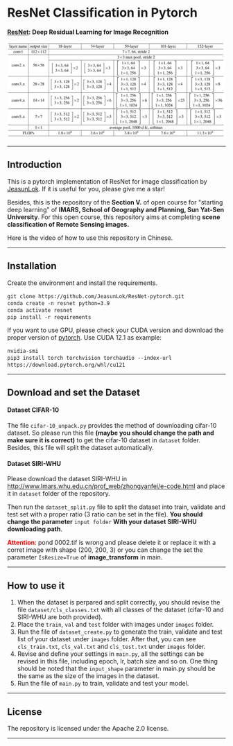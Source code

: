 # ResNet Classification in Pytorch
<b>[ResNet](https://arxiv.org/abs/1512.03385): Deep Residual Learning for Image Recognition</b>

![](utils/ResNet.png)

***
## Introduction
This is a pytorch implementation of ResNet for image classification by [JeasunLok](https://github.com/JeasunLok). If it is useful for you, please give me a star!

Besides, this is the repository of the <b>Section V.</b> of open course for "starting deep learning" of <b>IMARS, School of Geography and Planning, Sun Yat-Sen University</b>. For this open course, this repository aims at completing <b>scene classification of Remote Sensing images.</b>

Here is the video of how to use this repository in Chinese.
***

## Installation
Create the environment and install the requirements.
```
git clone https://github.com/JeasunLok/ResNet-pytorch.git
conda create -n resnet python=3.9
conda activate resnet
pip install -r requirements
```
If you want to use GPU, please check your CUDA version and download the proper version of [pytorch](https://pytorch.org/get-started/locally/). Use CUDA 12.1 as example:
```
nvidia-smi
pip3 install torch torchvision torchaudio --index-url https://download.pytorch.org/whl/cu121
```
***

## Download and set the Dataset
#### Dataset CIFAR-10
The file ```cifar-10_unpack.py``` provides the method of downloading cifar-10 dataset. So please run this file <b>(maybe you should change the path and make sure it is correct)</b> to get the cifar-10 dataset in ```dataset``` folder. Besides, this file will split the dataset automatically.

#### Dataset SIRI-WHU
Please download the dataset SIRI-WHU in http://www.lmars.whu.edu.cn/prof_web/zhongyanfei/e-code.html and place it in ```dataset``` folder of the repository.

Then run the ```dataset_split.py``` file to split the dataset into train, validate and test set with a proper ratio (3 ratio can be set in the file). <b>You should change the parameter</b> ```input folder``` <b>With your dataset SIRI-WHU downloading path</b>.

<b><font color='red'>Attention</font></b>: pond 0002.tif is wrong and please delete it or replace it with a corret image with shape (200, 200, 3) or you can change the set the parameter ```IsResize=True``` of <b>image_transform</b> in main.
***

## How to use it
1. When the dataset is perpared and split correctly, you should revise the file ```dataset/cls_classes.txt``` with all classes of the dataset (cifar-10 and SIRI-WHU are both provided).
2. Place the ```train```, ```val``` and ```test``` folder with images under ```images``` folder.
3. Run the file of ```dataset_create.py``` to generate the train, validate and test list of your dataset under ```images``` folder. After that, you can see ```cls_train.txt```, ```cls_val.txt``` and ```cls_test.txt``` under ```images``` folder.
4. Revise and define your settings in ```main.py```, all the settings can be revised in this file, including epoch, lr, batch size and so on. One thing should be noted that the ```input_shape``` parameter in main.py should be the same as the size of the images in the dataset.
5. Run the file of ```main.py``` to train, validate and test your model.
***

## License
The repository is licensed under the Apache 2.0 license.
***